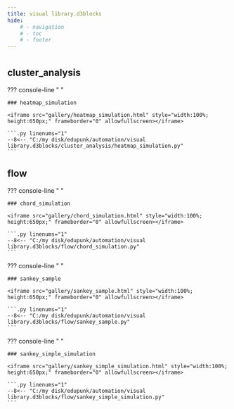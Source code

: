 ```yaml
---
title: visual library.d3blocks
hide:
	# - navigation
	# - toc
	# - footer
---
```


<h1 style="padding:0 margin-top:0px"></h1>

## cluster_analysis

??? console-line "&nbsp;"

	### heatmap_simulation

	<iframe src="gallery/heatmap_simulation.html" style="width:100%; height:650px;" frameborder="0" allowfullscreen></iframe>

	```.py linenums="1"
	--8<-- "C:/my disk/edupunk/automation/visual library.d3blocks/cluster_analysis/heatmap_simulation.py"
	```



## flow

??? console-line "&nbsp;"

	### chord_simulation

	<iframe src="gallery/chord_simulation.html" style="width:100%; height:650px;" frameborder="0" allowfullscreen></iframe>

	```.py linenums="1"
	--8<-- "C:/my disk/edupunk/automation/visual library.d3blocks/flow/chord_simulation.py"
	```

??? console-line "&nbsp;"

	### sankey_sample

	<iframe src="gallery/sankey_sample.html" style="width:100%; height:650px;" frameborder="0" allowfullscreen></iframe>

	```.py linenums="1"
	--8<-- "C:/my disk/edupunk/automation/visual library.d3blocks/flow/sankey_sample.py"
	```

??? console-line "&nbsp;"

	### sankey_simple_simulation

	<iframe src="gallery/sankey_simple_simulation.html" style="width:100%; height:650px;" frameborder="0" allowfullscreen></iframe>

	```.py linenums="1"
	--8<-- "C:/my disk/edupunk/automation/visual library.d3blocks/flow/sankey_simple_simulation.py"
	```

